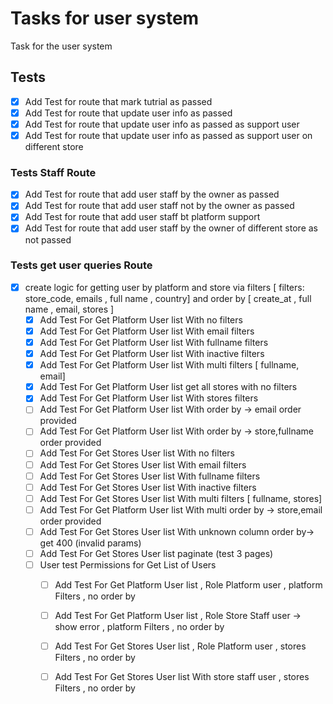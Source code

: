 # Tasks for user system
Task for the user system
## Tests
- [x] Add Test for route that mark tutrial as passed
- [x] Add Test for route that update user info as passed
- [x] Add Test for route that update user info as passed as support user
- [x] Add Test for route that update user info as passed as support user on different store

### Tests Staff Route

- [x] Add Test for route that add user staff by the owner as passed
- [x] Add Test for route that add user staff not by the owner as passed
- [x] Add Test for route that add user staff bt platform support
- [x] Add Test for route that add user staff by the owner of different store as not passed

### Tests get user queries Route


- [x] create logic for getting user by platform and store via filters [ filters: store_code,  emails , full name , country] and order by  [ create_at , full name , email,   stores ]
    - [x] Add Test For Get Platform User list With no filters
    - [x] Add Test For Get Platform User list With email filters
    - [x] Add Test For Get Platform User list With fullname filters
    - [x] Add Test For Get Platform User list With inactive filters
    - [x] Add Test For Get Platform User list With multi filters [ fullname, email]
    - [x] Add Test For Get Platform User list get all stores with no filters
    - [x] Add Test For Get Platform User list With stores filters
    - [ ] Add Test For Get Platform User list With order by ->  email order provided
    - [ ] Add Test For Get Platform User list With order by ->  store,fullname order provided
    - [ ] Add Test For Get Stores User list With no filters
    - [ ] Add Test For Get Stores User list With email filters
    - [ ] Add Test For Get Stores User list With fullname filters
    - [ ] Add Test For Get Stores User list With inactive filters
    - [ ] Add Test For Get Stores User list With multi filters [ fullname, stores]
    - [ ] Add Test For Get Platform User list With multi order by ->  store,email order provided
    - [ ] Add Test For Get Stores User list With unknown column  order by-> get 400 (invalid params)
    - [ ] Add Test For Get Stores User list paginate (test 3 pages)
  - [ ] User test Permissions for Get List of Users
    - [ ] Add Test For Get Platform User list  , Role Platform user  , platform Filters , no order by
    - [ ] Add Test For Get Platform User list  , Role Store Staff user -> show error   , platform Filters , no order by
    - [ ] Add Test For Get Stores User list  , Role Platform user    , stores Filters , no order by
    - [ ] Add Test For Get Stores User list With store staff user  , stores Filters , no order by


